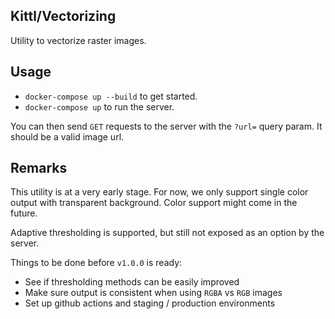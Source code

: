## Kittl/Vectorizing
Utility to vectorize raster images.

## Usage
- `docker-compose up --build` to get started.
- `docker-compose up` to run the server.

You can then send `GET` requests to the server with the `?url=` query param. It should be a valid image url.

## Remarks
This utility is at a very early stage. For now, we only support single color output with transparent background. Color support might come in the future.

Adaptive thresholding is supported, but still not exposed as an option by the server.

Things to be done before `v1.0.0` is ready:
- See if thresholding methods can be easily improved
- Make sure output is consistent when using `RGBA` vs `RGB` images
- Set up github actions and staging / production environments
